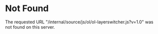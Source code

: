 # Not Found
The requested URL "/internal/source/js/ol/ol-layerswitcher.js?v=1.0" was not found on this server.
